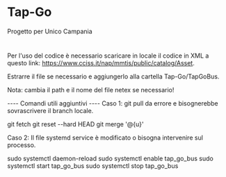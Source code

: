 # Tap-Go
Progetto per Unico Campania
#

Per l'uso del codice è necessario scaricare in locale il codice in XML a questo link: https://www.cciss.it/nap/mmtis/public/catalog/Asset.

Estrarre il file se necessario e aggiungerlo alla cartella Tap-Go/TapGoBus.

Nota: cambia il path e il nome del file netex se necessario!



---- Comandi utili aggiuntivi ----
Caso 1: git pull da errore e bisognerebbe sovrascrivere il branch locale.

git fetch
git reset --hard HEAD
git merge '@{u}'

Caso 2: Il file systemd service è modificato o bisogna intervenire sul processo.

sudo systemctl daemon-reload
sudo systemctl enable tap_go_bus
sudo systemctl start tap_go_bus
sudo systemctl stop tap_go_bus
